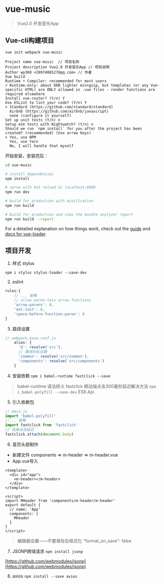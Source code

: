 # vue-music

> Vue2.0 开发音乐App

## Vue-cli构建项目

`vue init webpack vue-music`

```
Project name vue-music  // 项目名称
Project description Vue2.0 开发音乐App // 项目说明
Author wp360 <2897406527@qq.com> // 作者
Vue build
Runtime + Compiler: recommended for most users
√ Runtime-only: about 6KB lighter min+gzip, but templates (or any Vue-specific HTML) are ONLY allowed in .vue files - render functions are required elsewhere
Install vue-router? (Y/n) Y
Use ESLint to lint your code? (Y/n) Y
> Standard (https://github.com/standard/standard)
  Airbnb (https://github.com/airbnb/javascript)
  none (configure it yourself)
Set up unit tests (Y/n) n
Setup e2e tests with Nightwatch? (Y/n) n
Should we run `npm install` for you after the project has been created? (recommended) (Use arrow keys)
> Yes, use NPM
  Yes, use Yarn
  No, I will handle that myself
```
开始安装，安装完后：

``` bash
cd vue-music

# install dependencies
npm install

# serve with hot reload at localhost:8080
npm run dev

# build for production with minification
npm run build

# build for production and view the bundle analyzer report
npm run build --report
```

For a detailed explanation on how things work, check out the [guide](http://vuejs-templates.github.io/webpack/) and [docs for vue-loader](http://vuejs.github.io/vue-loader).

## 项目开发
1. 样式 stylus

`npm i stylus stylus-loader --save-dev`

2. eslint
```js
rules:{
    // ... 省略
    // allow paren-less arrow functions
    'arrow-parens': 0,
    'eol-last': 0,
    'space-before-function-paren': 0
}
```
3. 路径设置
```js
// webpack.base.conf.js
    alias: {
      '@': resolve('src'),
      // 路径别名设置
      'common': resolve('src/common'),
      'components': resolve('src/components')
    }
```

4. 安装依赖
`npm i babel-runtime fastclick --save`
> babel-runtime 语法转义
> fastclick 移动端点击300毫秒延迟解决方法
`npm i babel-polyfill --save-dev`
> ES6 Api

5. 引入依赖包
```js
// main.js
import 'babel-polyfill'
//... 省略
import fastclick from 'fastclick'
// 去掉点击延迟
fastclick.attach(document.body)
```

6. 首页头部制作
* 新建文件 components => m-header => m-header.vue
* App.vue导入
```vue
<template>
  <div id="app">
    <m-header></m-header>
  </div>
</template>

<script>
import MHeader from 'components/m-header/m-header'
export default {
  // name: 'App'
  components: {
    MHeader
  }
}
</script>
```
> 编辑器设置——不要保存后格式化 "format_on_save": false
7. JSONP跨域请求
`npm install jsonp`

[https://github.com/webmodules/jsonp](https://github.com/webmodules/jsonp)

8. axios
`npm install --save axios`
